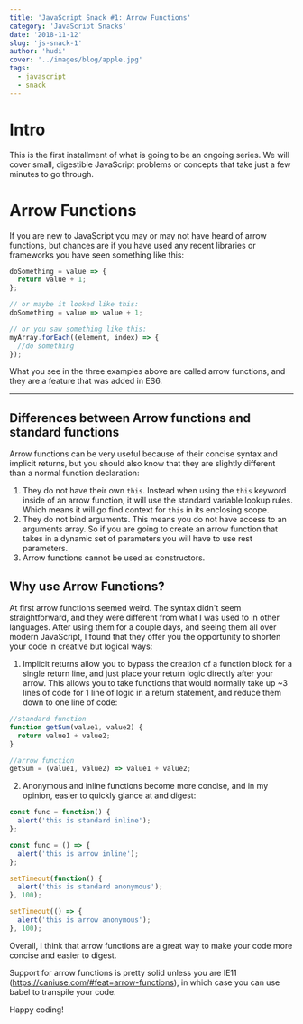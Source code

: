 ```yaml
---
title: 'JavaScript Snack #1: Arrow Functions'
category: 'JavaScript Snacks'
date: '2018-11-12'
slug: 'js-snack-1'
author: 'hudi'
cover: '../images/blog/apple.jpg'
tags:
  - javascript
  - snack
---
```


# Intro

This is the first installment of what is going to be an ongoing series. We will cover small, digestible JavaScript problems or concepts that take just a few minutes to go through.

# Arrow Functions

If you are new to JavaScript you may or may not have heard of arrow functions, but chances are if you have used any recent libraries or frameworks you have seen something like this:

```js
doSomething = value => {
  return value + 1;
};

// or maybe it looked like this:
doSomething = value => value + 1;

// or you saw something like this:
myArray.forEach((element, index) => {
  //do something
});
```

What you see in the three examples above are called arrow functions, and they are a feature that was added in ES6.

---

## Differences between Arrow functions and standard functions

Arrow functions can be very useful because of their concise syntax and implicit returns, but you should also know that they are slightly different than a normal function declaration:

1. They do not have their own `this`. Instead when using the `this` keyword inside of an arrow function, it will use the standard variable lookup rules. Which means it will go find context for `this` in its enclosing scope.
2. They do not bind arguments. This means you do not have access to an arguments array. So if you are going to create an arrow function that takes in a dynamic set of parameters you will have to use rest parameters.
3. Arrow functions cannot be used as constructors.

## Why use Arrow Functions?

At first arrow functions seemed weird. The syntax didn't seem straightforward, and they were different from what I was used to in other languages. After using them for a couple days, and seeing them all over modern JavaScript, I found that they offer you the opportunity to shorten your code in creative but logical ways:

1.  Implicit returns allow you to bypass the creation of a function block for a single return line, and just place your return logic directly after your arrow. This allows you to take functions that would normally take up ~3 lines of code for 1 line of logic in a return statement, and reduce them down to one line of code:

```js
//standard function
function getSum(value1, value2) {
  return value1 + value2;
}

//arrow function
getSum = (value1, value2) => value1 + value2;
```

2.  Anonymous and inline functions become more concise, and in my opinion, easier to quickly glance at and digest:

```js
const func = function() {
  alert('this is standard inline');
};

const func = () => {
  alert('this is arrow inline');
};

setTimeout(function() {
  alert('this is standard anonymous');
}, 100);

setTimeout(() => {
  alert('this is arrow anonymous');
}, 100);
```

Overall, I think that arrow functions are a great way to make your code more concise and easier to digest.

Support for arrow functions is pretty solid unless you are IE11 (https://caniuse.com/#feat=arrow-functions), in which case you can use babel to transpile your code.

Happy coding!
